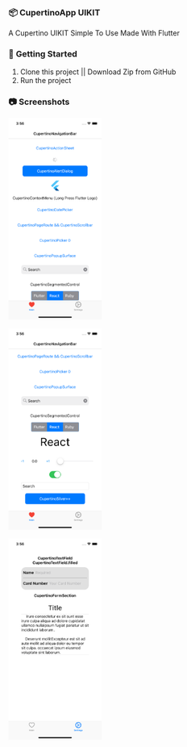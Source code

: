 ### 📦 **CupertinoApp UIKIT**

A Cupertino UIKIT Simple To Use
Made With Flutter

### 🚀 **Getting Started**
1. Clone this project || Download Zip from GitHub
2. Run the project 

### 📷 **Screenshots**

<img
    src="/assets/image1.png"
    alt="Main Screen"
    title="Main Screen"
    style="display: inline-block; margin: 0 auto; width: 200; height: 400px">

<img
    src="/assets/image2.png"
    alt="Main Screen"
    title="Main Screen"
    style="display: inline-block; margin: 0 auto; width: 200; height: 400px">

<img
    src="/assets/image3.png"
    alt="Main Screen"
    title="Main Screen"
    style="display: inline-block; margin: 0 auto; width: 200; height: 400px">
    

